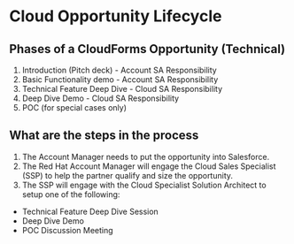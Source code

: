 # Cloud Opportunity Lifecycle

## Phases of a CloudForms Opportunity (Technical)
1. Introduction (Pitch deck) - Account SA Responsibility
2. Basic Functionality demo - Account SA Responsibility
3. Technical Feature Deep Dive - Cloud SA Responsibility
4. Deep Dive Demo - Cloud SA Responsibility
5. POC (for special cases only)

## What are the steps in the process
1. The Account Manager needs to put the opportunity into Salesforce.
2. The Red Hat Account Manager will engage the Cloud Sales Specialist (SSP) to help the partner qualify and size the opportunity.
3. The SSP will engage with the Cloud Specialist Solution Architect to setup one of the following:
  * Technical Feature Deep Dive Session
  * Deep Dive Demo
  * POC Discussion Meeting
